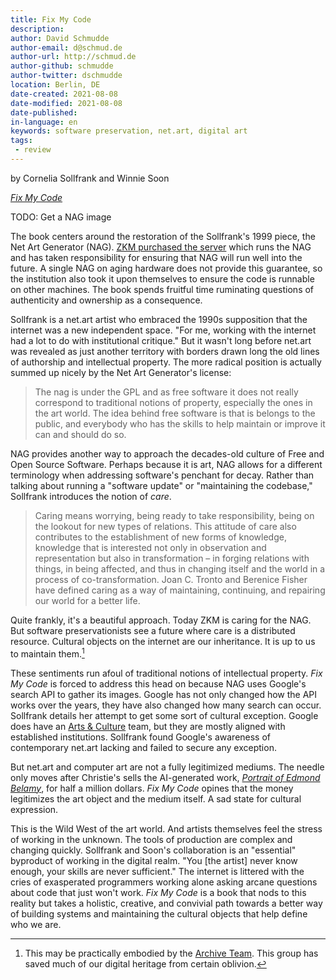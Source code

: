 ```yaml
---
title: Fix My Code
description:
author: David Schmudde
author-email: d@schmud.de
author-url: http://schmud.de
author-github: schmudde
author-twitter: dschmudde
location: Berlin, DE
date-created: 2021-08-08
date-modified: 2021-08-08
date-published:
in-language: en
keywords: software preservation, net.art, digital art
tags:
 - review
---
```


by Cornelia Sollfrank and Winnie Soon

*[Fix My Code](https://eeclectic.de/produkt/fix-my-code/)*

TODO: Get a NAG image

The book centers around the restoration of the Sollfrank's 1999 piece, the Net Art Generator (NAG). [ZKM purchased the server](https://zkm.de/en/artwork/net-art-generator) which runs the NAG and has taken responsibility for ensuring that NAG will run well into the future. A single NAG on aging hardware does not provide this guarantee, so the institution also took it upon themselves to ensure the code is runnable on other machines. The book spends fruitful time ruminating questions of authenticity and ownership as a consequence.

Sollfrank is a net.art artist who embraced the 1990s supposition that the internet was a new independent space. "For me, working with the internet had a lot to do with institutional critique." But it wasn't long before net.art was revealed as just another territory with borders drawn long the old lines of authorship and intellectual property. The more radical position is actually summed up nicely by the Net Art Generator's license:

> The nag is under the GPL and as free software it does not really correspond to traditional notions of property, especially the ones in the art world. The idea behind free software is that is belongs to the public, and everybody who has the skills to help maintain or improve it can and should do so.

NAG provides another way to approach the decades-old culture of Free and Open Source Software. Perhaps because it is art, NAG allows for a different terminology when addressing software's penchant for decay. Rather than talking about running a "software update" or "maintaining the codebase," Sollfrank introduces the notion of *care*.

> Caring means worrying, being ready to take responsibility, being on the lookout for new types of relations. This attitude of care also contributes to the establishment of new forms of knowledge, knowledge that is interested not only in observation and representation but also in transformation – in forging relations with things, in being affected, and thus in changing itself and the world in a process of co-transformation. Joan C. Tronto and Berenice Fisher have defined caring as a way of maintaining, continuing, and repairing our world for a better life.

Quite frankly, it's a beautiful approach. Today ZKM is caring for the NAG. But software preservationists see a future where care is a distributed resource. Cultural objects on the internet are our inheritance. It is up to us to maintain them.[^archive-team]

[^archive-team]: This may be practically embodied by the [Archive Team](https://en.wikipedia.org/wiki/Archive_Team). This group has saved much of our digital heritage from certain oblivion.

These sentiments run afoul of traditional notions of intellectual property. *Fix My Code* is forced to address this head on because NAG uses Google's search API to gather its images. Google has not only changed how the API works over the years, they have also changed how many search can occur. Sollfrank details her attempt to get some sort of cultural exception. Google does have an [Arts & Culture](https://artsandculture.google.com/) team, but they are mostly aligned with established institutions. Sollfrank found Google's awareness of contemporary net.art lacking and failed to secure any exception.

But net.art and computer art are not a fully legitimized mediums. The needle only moves after Christie's sells the AI-generated work, *[Portrait of Edmond Belamy](https://www.christies.com/features/A-collaboration-between-two-artists-one-human-one-a-machine-9332-1.aspx)*, for half a million dollars. *Fix My Code* opines that the money legitimizes the art object and the medium itself. A sad state for cultural expression.

This is the Wild West of the art world. And artists themselves feel the stress of working in the unknown. The tools of production are complex and changing quickly. Sollfrank and Soon's collaboration is an "essential" byproduct of working in the digital realm. "You [the artist] never know enough, your skills are never sufficient." The internet is littered with the cries of exasperated programmers working alone asking arcane questions about code that just won't work. *Fix My Code* is a book that nods to this reality but takes a holistic, creative, and convivial path towards a better way of building systems and maintaining the cultural objects that help define who we are.
